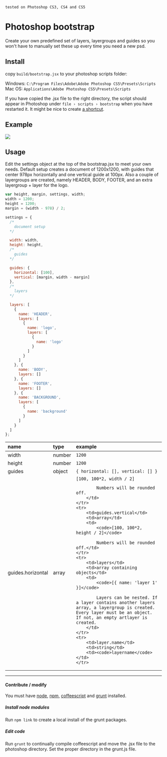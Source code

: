 `tested on Photoshop CS3, CS4 and CS5`

# Photoshop bootstrap ##
Create your own predefined set of layers, layergroups and guides so you won't have to manually set these up every time you need a new psd.

## Install ##

copy `build/bootstrap.jsx` to your photoshop scripts folder:

Windows: `C:\Program Files\Adobe\Adobe Photoshop CS5\Presets\Scripts`   
Mac OS: `Applications\Adobe Photoshop CS5\Presets\Scripts`

If you have copied the .jsx file to the right directory, the script should appear in Photoshop under `file › scripts › bootstrap` when you have restarted it. It might be nice to create [a shortcut](http://help.adobe.com/en_US/photoshop/cs/using/WSfd1234e1c4b69f30ea53e41001031ab64-7448a.html#WSA72EC22F-E602-4fa7-B236-401CCDD3DF1Aa).

## Example ##

![](https://raw.github.com/EightMedia/ps-bootstrap/master/assets/layers-example.png)

## Usage ##

Edit the settings object at the top of the bootstrap.jsx to meet your own needs. Default setup creates a document of 1200x1200, with guides that center 978px horizontally and one vertical guide at 100px. Also a couple of layergroups are created, namely HEADER, BODY, FOOTER, and an extra layergroup + layer for the logo.

```javascript
var height, margin, settings, width;
width = 1200;
height = 1200;
margin = (width - 978) / 2;

settings = {
  /*
    document setup
  */

  width: width,
  height: height,
  /*
    guides
  */

  guides: {
    horizontal: [100],
    vertical: [margin, width - margin]
  },
  /*
    layers
  */

  layers: [
    {
      name: 'HEADER',
      layers: [
        {
          name: 'logo',
          layers: [
            {
              name: 'logo'
            }
          ]
        }
      ]
    }, {
      name: 'BODY',
      layers: []
    }, {
      name: 'FOOTER',
      layers: []
    }, {
      name: 'BACKGROUND',
      layers: [
        {
          name: 'background'
        }
      ]
    }
  ]
};


``` 

<table>
<thead>
    <th align="left">name</th>
    <th align="left">type</th>
    <th align="left">example</th>
</thead>
<tbody>
    <tr>
        <td>width</td>
        <td>number</td>
        <td><code>1200</code></td>
    </tr>
    <tr>
        <td>height</td>
        <td>number</td>
        <td><code>1200</code></td>
    </tr>
    <tr>
        <td>guides</td>
        <td>object</td>
        <td><code>{ horizontal: [], vertical: [] }</code></td>
    </tr>
    <tr>
        <td>guides.horizontal</td>
        <td>array</td>
        <td>
            <code>[100, 100*2, width / 2]</code>

            Numbers will be rounded off.
        </td>
    </tr>
    <tr>
        <td>guides.vertical</td>
        <td>array</td>
        <td>
            <code>[100, 100*2, height / 2]</code>

            Numbers will be rounded off.</td>
    </tr>
    <tr>
        <td>layers</td>
        <td>array containing objects</td>
        <td>
            <code>[{ name: 'layer 1' }]</code>

            Layers can be nested. If a layer contains another layers array, a layergroup is created. Every layer must be an object. If not, an empty artlayer is created.
        </td>
    </tr>
    <tr>
        <td>layer.name</td>
        <td>string</td>
        <td><code>layername</code></td>
    </tr>
</tbody>
</table>

---

#### Contribute / modify ####
You must have [node](http://nodejs.org/), [npm](https://npmjs.org/), [coffeescript](http://www.coffeescript.org) and [grunt](http://www.gruntjs.com) installed. 

##### Install node modules #####
Run `npm link` to create a local install of the grunt packages.

##### Edit code #####
Run `grunt` to continually compile coffeescript and move the .jsx file to the photoshop directory. Set the proper directory in the grunt.js file.
